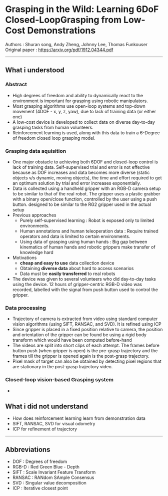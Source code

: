 # Grasping in the Wild: Learning 6DoF Closed-LoopGrasping from Low-Cost Demonstrations

Authors : Shuran song, Andy Zheng, Johnny Lee, Thomas Funkouser
Original paper : https://arxiv.org/pdf/1912.04344.pdf

---

## What i understood

### Abstract
- High degrees of freedom and ability to dynamically react to the environment is important for grasping using robotic manipulators.
- Most grasping algorithms use open-loop systems and top-down movement (4DOF - x, y, z, yaw), due to lack of training data (or either one)
- A low-cost device is developed to collect data on diverse day-to-day grasping tasks from human volunteers.
- Reinforcement learning is used, along with this data to train a 6-Degree of freedom closed loop grasping model.

### Grasping data aquisition
- One major obstacle to achieving both 6DOF and closed-loop control is lack of training data. Self-supervised trial and error is not effective because as DOF increases and data becomes more diverse (static objects v/s dynamic, moving objects), the time and effort required to get an optimum solution by trial and error increases exponentially.
- Data is collected using a handheld gripper with an RGB-D camera setup to be similar to that of the real robot. The gripper uses a plastic grabber with a binary open/close function, controlled by the user using a push button. designed to be similar to the RG2 gripper used in the actual setup 
- Previous approaches
  - Purely self-supervised learning : Robot is exposed only to limited environments.
  - Human annotations and human teleoperation data : Require trained operators and data is limited to certain environments.
  - Using data of grasping using human hands : Big gap between kinematics of human hands and robotic grippers make transfer of knowledge hard
- Motivations
  - **cheap and easy to use** data collection device
  - Obtaining **diverse data** about hard to access scenarios
  - Data must be **easily transferred** to real robots
- The device was given to several volunteers who did day-to-day tasks using the device. 12 hours of gripper-centric RGB-D video was recorded, labelled with the signal from push button used to control the gripper.

### Data processing
- Trajectory of camera is extracted from video using standard computer vision algorithms (using SIFT, RANSAC, and SVD). It is refined using ICP
- Since gripper is placed in a fixed position relative to camera, the position and orientation of the gripper can be found be using a rigid body transform which would have been computed before-hand
- The videos are split into short clips of each attempt. The frames before button push (when gripper is open) is the pre-grasp trajectory and the frames till the gripper is opened again is the post-grasp trajectory.
- Pixel mask of target can also be obtained by detecting pixel regions that are stationary in the post-grasp trajectory video.

### Closed-loop vision-based Grasping system
- 

## What i did not understand

- How does reinforcement learning learn from demonstration data
- SIFT, RANSAC, SVD for visual odometry
- ICP for refinement of trajectory

---

## Abbreviations
- DOF : Degrees of freedom
- RGB-D : Red Green Blue - Depth
- SIFT : Scale Invariant Feature Transform
- RANSAC : RANdom SAmple Consensus
- SVD : Singular value decomposition 
- ICP : Iterative closest point
